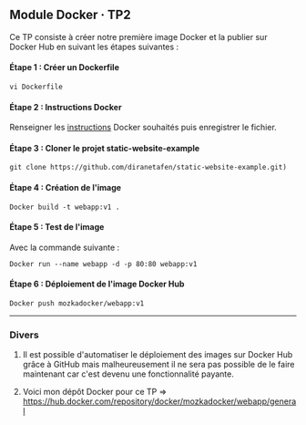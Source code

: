 ## Module Docker · TP2

Ce TP consiste à créer notre première image Docker et la publier sur Docker Hub en suivant les étapes suivantes : 

#### Étape 1 : Créer un Dockerfile

```vi Dockerfile``` 

#### Étape 2 : Instructions Docker

Renseigner les [instructions](https://github.com/MozkaGit/devops-bootcamp-docker/blob/b497f0315498d08df5b992f5708a982b19cd7253/TP2/Dockerfile) Docker souhaités puis enregistrer le fichier.

#### Étape 3 : Cloner le projet static-website-example

```git clone https://github.com/diranetafen/static-website-example.git)```

#### Étape 4 : Création de l'image

```Docker build -t webapp:v1 .```

#### Étape 5 : Test de l'image

Avec la commande suivante :

```Docker run --name webapp -d -p 80:80 webapp:v1```

#### Étape 6 : Déploiement de l'image Docker Hub

```Docker push mozkadocker/webapp:v1```

----

### Divers

1) Il est possible d'automatiser le déploiement des images sur Docker Hub grâce à GitHub mais malheureusement il ne sera pas possible de le faire maintenant car c'est devenu une fonctionnalité payante.

2) Voici mon dépôt Docker pour ce TP => https://hub.docker.com/repository/docker/mozkadocker/webapp/general
